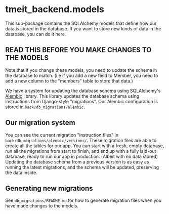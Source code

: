 # tmeit_backend.models
This sub-package contains the SQLAlchemy models that define how our data is stored in the database. 
If you want to store new kinds of data in the database, you can do it here.

## READ THIS BEFORE YOU MAKE CHANGES TO THE MODELS
Note that if you change these models, you need to update the schema in the database to match. 
(i.e if you add a new field to Member, you need to add a new column to the "members" table to store that data.)

We have a system for updating the database schema using SQLAlchemy's [Alembic](https://alembic.sqlalchemy.org/en/latest/) library. 
This library updates the database schema using instructions from Django-style "migrations". 
Our Alembic configuration is stored in `back/db_migrations/alembic`.

## Our migration system
You can see the current migration "instruction files" in `back/db_migrations/alembic/versions/`. 
These migration files are able to create all the tables for our app. 
You can start with a fresh, empty database, run all the migrations from start to finish, 
and end up with a fully laid-out database, ready to run our app in production. (Albeit with no data stored) 
Updating the database schema from a previous version is as easy as running the latest migrations,
and the schema will be updated, preserving the data inside.

## Generating new migrations
See `db_migrations/README.md` for how to generate migration files when you have made changes to the models. 
